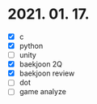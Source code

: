 # 2021. 01. 17.
- [x] c
- [x] python
- [ ] unity
- [x] baekjoon 2Q
- [x] baekjoon review
- [ ] dot
- [ ] game analyze
